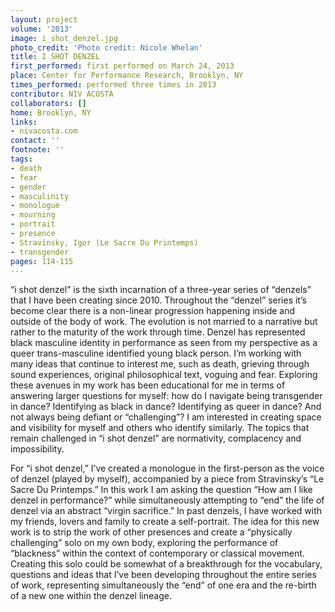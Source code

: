 ```yaml
---
layout: project
volume: '2013'
image: i_shot_denzel.jpg
photo_credit: 'Photo credit: Nicole Whelan'
title: I SHOT DENZEL
first_performed: first performed on March 24, 2013
place: Center for Performance Research, Brooklyn, NY
times_performed: performed three times in 2013
contributor: NIV ACOSTA
collaborators: []
home: Brooklyn, NY
links:
- nivacosta.com
contact: ''
footnote: ''
tags:
- death
- fear
- gender
- masculinity
- monologue
- mourning
- portrait
- presence
- Stravinsky, Igor (Le Sacre Du Printemps)
- transgender
pages: 114-115
---
```


“i shot denzel” is the sixth incarnation of a three-year series of “denzels” that I have been creating since 2010. Throughout the “denzel” series it’s become clear there is a non-linear progression happening inside and outside of the body of work. The evolution is not married to a narrative but rather to the maturity of the work through time. Denzel has represented black masculine identity in performance as seen from my perspective as a queer trans-masculine identified young black person. I’m working with many ideas that continue to interest me, such as death, grieving through sound experiences, original philosophical text, voguing and fear. Exploring these avenues in my work has been educational for me in terms of answering larger questions for myself: how do I navigate being transgender in dance? Identifying as black in dance? Identifying as queer in dance? And not always being defiant or “challenging”? I am interested in creating space and visibility for myself and others who identify similarly. The topics that remain challenged in “i shot denzel” are normativity, complacency and impossibility.

For “i shot denzel,” I’ve created a monologue in the first-person as the voice of denzel (played by myself), accompanied by a piece from Stravinsky’s “Le Sacre Du Printemps.” In this work I am asking the question  “How am I like denzel in performance?” while simultaneously attempting to “end” the life of denzel via an abstract “virgin sacrifice.” In past denzels, I have worked with my friends, lovers and family to create a self-portrait. The idea for this new work is to strip the work of other presences and create a “physically challenging” solo on my own body, exploring the performance of “blackness” within the context of contemporary or classical movement. Creating this solo could be somewhat of a breakthrough for the vocabulary, questions and ideas that I’ve been developing throughout the entire series of work, representing simultaneously the “end” of one era and the re-birth of a new one within the denzel lineage.
